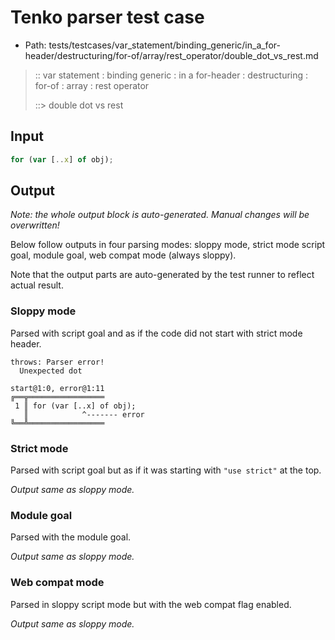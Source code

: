 # Tenko parser test case

- Path: tests/testcases/var_statement/binding_generic/in_a_for-header/destructuring/for-of/array/rest_operator/double_dot_vs_rest.md

> :: var statement : binding generic : in a for-header : destructuring : for-of : array : rest operator
>
> ::> double dot vs rest

## Input

`````js
for (var [..x] of obj);
`````

## Output

_Note: the whole output block is auto-generated. Manual changes will be overwritten!_

Below follow outputs in four parsing modes: sloppy mode, strict mode script goal, module goal, web compat mode (always sloppy).

Note that the output parts are auto-generated by the test runner to reflect actual result.

### Sloppy mode

Parsed with script goal and as if the code did not start with strict mode header.

`````
throws: Parser error!
  Unexpected dot

start@1:0, error@1:11
╔══╦═════════════════
 1 ║ for (var [..x] of obj);
   ║            ^------- error
╚══╩═════════════════

`````

### Strict mode

Parsed with script goal but as if it was starting with `"use strict"` at the top.

_Output same as sloppy mode._

### Module goal

Parsed with the module goal.

_Output same as sloppy mode._

### Web compat mode

Parsed in sloppy script mode but with the web compat flag enabled.

_Output same as sloppy mode._
